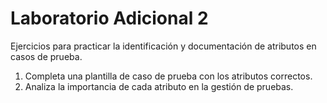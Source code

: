 # Laboratorio Adicional 2

Ejercicios para practicar la identificación y documentación de atributos en casos de prueba.

1. Completa una plantilla de caso de prueba con los atributos correctos.
2. Analiza la importancia de cada atributo en la gestión de pruebas.
